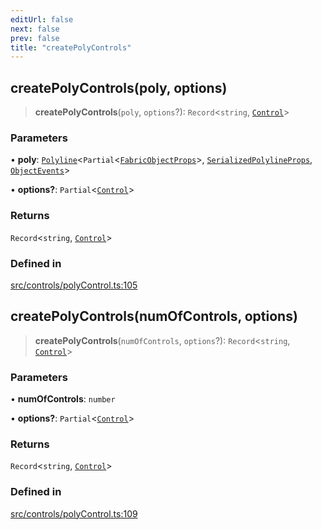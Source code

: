 ```yaml
---
editUrl: false
next: false
prev: false
title: "createPolyControls"
---
```


## createPolyControls(poly, options)

> **createPolyControls**(`poly`, `options`?): `Record`\<`string`, [`Control`](/api/classes/control/)\>

### Parameters

• **poly**: [`Polyline`](/api/classes/polyline/)\<`Partial`\<[`FabricObjectProps`](/api/interfaces/fabricobjectprops/)\>, [`SerializedPolylineProps`](/api/interfaces/serializedpolylineprops/), [`ObjectEvents`](/api/interfaces/objectevents/)\>

• **options?**: `Partial`\<[`Control`](/api/classes/control/)\>

### Returns

`Record`\<`string`, [`Control`](/api/classes/control/)\>

### Defined in

[src/controls/polyControl.ts:105](https://github.com/fabricjs/fabric.js/blob/v6.0.0-rc4/src/controls/polyControl.ts#L105)

## createPolyControls(numOfControls, options)

> **createPolyControls**(`numOfControls`, `options`?): `Record`\<`string`, [`Control`](/api/classes/control/)\>

### Parameters

• **numOfControls**: `number`

• **options?**: `Partial`\<[`Control`](/api/classes/control/)\>

### Returns

`Record`\<`string`, [`Control`](/api/classes/control/)\>

### Defined in

[src/controls/polyControl.ts:109](https://github.com/fabricjs/fabric.js/blob/v6.0.0-rc4/src/controls/polyControl.ts#L109)
